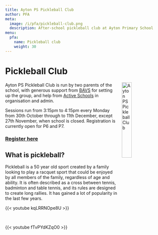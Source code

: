 ```yaml
---
title: Ayton PS Pickleball Club
author: PFA
meta:
  image: /i/pfa/pickleball-club.png
  description: After-school pickleball club at Ayton Primary School
menu:
  pfa:
    name: Pickleball club
    weight: 30
---
```


# Pickleball Club

<img src="/i/pfa/pickleball-club.svg" alt="Ayton PS Pickleball Club" style="width:25%;height:auto;float:right;margin-left:1em;margin-bottom:1em;">

Ayton PS Pickleball Club is run by two parents of the school, with generous support from [BAVS](https://www.bavs.org.uk) for setting up the group, and help from [Active Schools](https://sportscotland.org.uk/schools/active-schools/) in organisation and admin.

Sessions run from 3:15pm to 4:15pm every Monday from 30th October through to 11th December, except 27th November, when school is closed. Registration is currently open for P6 and P7.

### [Register here](https://form.jotform.com/221362733415349)

## What is pickleball?

Pickleball is a 50 year old sport created by a family looking to play a racquet sport that could be enjoyed by all members of the family, regardless of age and ability. It is often described as a cross between tennis, badminton and table tennis, and its rules are designed to create long rallies. It has gained a lot of popularity in the last few years.

{{< youtube kqLRRNOpe8U >}}

&nbsp;

{{< youtube fTvPYdKZqO0 >}}
